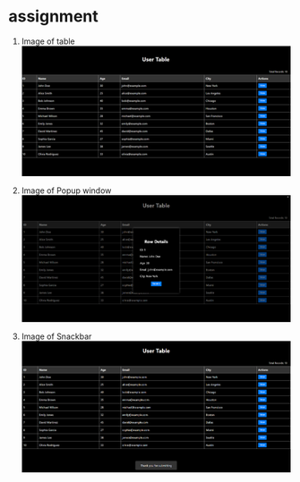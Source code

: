 # assignment
1. Image of table
![Table](https://github.com/satyam0999/assignment/blob/main/img1.png)

2. Image of Popup window
![popup](https://github.com/satyam0999/assignment/blob/main/img2.png)

3. Image of Snackbar
![snackbar](https://github.com/satyam0999/assignment/blob/main/img3.png)


